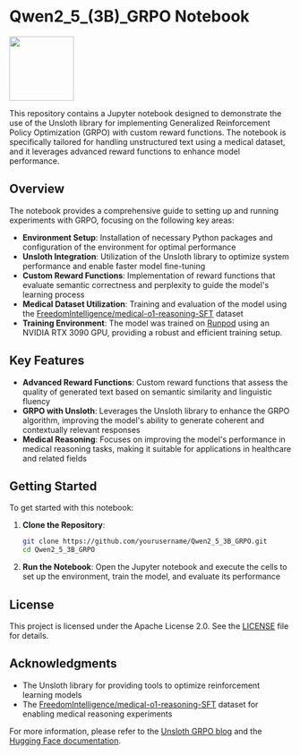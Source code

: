 # Qwen2_5_(3B)_GRPO Notebook

<a href="https://github.com/unslothai/unsloth"><img src="https://github.com/unslothai/unsloth/raw/main/images/unsloth%20new%20logo.png" width="115"></a>

This repository contains a Jupyter notebook designed to demonstrate the use of the Unsloth library for implementing Generalized Reinforcement Policy Optimization (GRPO) with custom reward functions. The notebook is specifically tailored for handling unstructured text using a medical dataset, and it leverages advanced reward functions to enhance model performance.

## Overview

The notebook provides a comprehensive guide to setting up and running experiments with GRPO, focusing on the following key areas:

- **Environment Setup**: Installation of necessary Python packages and configuration of the environment for optimal performance
- **Unsloth Integration**: Utilization of the Unsloth library to optimize system performance and enable faster model fine-tuning
- **Custom Reward Functions**: Implementation of reward functions that evaluate semantic correctness and perplexity to guide the model's learning process
- **Medical Dataset Utilization**: Training and evaluation of the model using the [FreedomIntelligence/medical-o1-reasoning-SFT](https://huggingface.co/datasets/FreedomIntelligence/medical-o1-reasoning-SFT) dataset
- **Training Environment**: The model was trained on [Runpod](Runpod.io) using an NVIDIA RTX 3090 GPU, providing a robust and efficient training setup. 

## Key Features

- **Advanced Reward Functions**: Custom reward functions that assess the quality of generated text based on semantic similarity and linguistic fluency
- **GRPO with Unsloth**: Leverages the Unsloth library to enhance the GRPO algorithm, improving the model's ability to generate coherent and contextually relevant responses
- **Medical Reasoning**: Focuses on improving the model's performance in medical reasoning tasks, making it suitable for applications in healthcare and related fields

## Getting Started

To get started with this notebook:

1. **Clone the Repository**:
   ```bash
   git clone https://github.com/yourusername/Qwen2_5_3B_GRPO.git
   cd Qwen2_5_3B_GRPO
   ```

2. **Run the Notebook**:
   Open the Jupyter notebook and execute the cells to set up the environment, train the model, and evaluate its performance

## License

This project is licensed under the Apache License 2.0. See the [LICENSE](LICENSE) file for details.

## Acknowledgments

- The Unsloth library for providing tools to optimize reinforcement learning models
- The [FreedomIntelligence/medical-o1-reasoning-SFT](https://huggingface.co/datasets/FreedomIntelligence/medical-o1-reasoning-SFT) dataset for enabling medical reasoning experiments

For more information, please refer to the [Unsloth GRPO blog](https://unsloth.ai/blog/grpo) and the [Hugging Face documentation](https://huggingface.co/docs).
